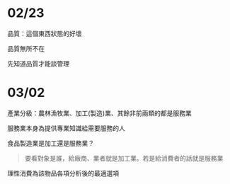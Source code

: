 02/23
===
品質：這個東西狀態的好壞  

品質無所不在  

先知道品質才能談管理  

03/02
===
產業分級：農林漁牧業、加工(製造)業、其餘非前兩類的都是服務業  

服務業本身為提供專業知識給需要服務的人  

食品製造業是加工還是服務業？  
>要看對象是誰，給廠商、業者就是加工業。若是給消費者的話就是服務業  

理性消費為該物品各項分析後的最適選項  
